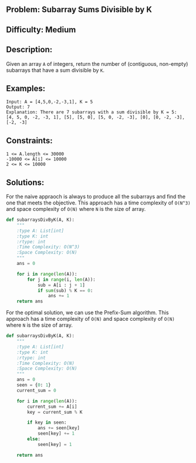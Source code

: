 ## Problem: Subarray Sums Divisible by K

## Difficulty: Medium

## Description:
Given an array `A` of integers, return the number of (contiguous, non-empty) subarrays that have a sum divisible by `K`.

## Examples:
```
Input: A = [4,5,0,-2,-3,1], K = 5
Output: 7
Explanation: There are 7 subarrays with a sum divisible by K = 5:
[4, 5, 0, -2, -3, 1], [5], [5, 0], [5, 0, -2, -3], [0], [0, -2, -3], [-2, -3]
```

## Constraints:
```
1 <= A.length <= 30000
-10000 <= A[i] <= 10000
2 <= K <= 10000
```

## Solutions: 
For the naive appraoch is always to produce all the subarrays and find the one that meets the objective. This approach has a time complexity of `O(N^3)` and space complexity of `O(N)` where `N` is the size of array.

```python
def subarraysDivByK(A, K):
    """
    :type A: List[int]
    :type K: int
    :rtype: int
    :Time Complexity: O(N^3)
    :Space Complexity: O(N)
    """
    ans = 0

    for i in range(len(A)):
        for j in range(i, len(A)):
            sub = A[i : j + 1]
            if sum(sub) % K == 0:
                ans += 1
    return ans
```

For the optimal solution, we can use the Prefix-Sum algorithm. This approach has a time complexity of `O(N)` and space complexity of `O(N)` where `N` is the size of array.
 
```python
def subarraysDivByK(A, K):
    """
    :type A: List[int]
    :type K: int
    :rtype: int
    :Time Complexity: O(N)
    :Space Complexity: O(N)
    """
    ans = 0
    seen = {0: 1}
    current_sum = 0

    for i in range(len(A)):
        current_sum += A[i]
        key = current_sum % K

        if key in seen:
            ans += seen[key]
            seen[key] += 1
        else:
            seen[key] = 1

    return ans
```

